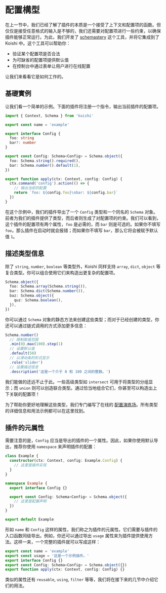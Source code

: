 # 配置構型

在上一节中，我们已经了解了插件的本质是一个接受了上下文和配置项的函数。但仅仅是接受任意格式的输入是不够的，我们还需要对配置项进行一些约束，以确保插件能够正常运行。为此，我们开发了 [schemastery](https://github.com/shigma/schemastery) 这个工具，并将它集成到了 Koishi 中。这个工具可以帮助你：

- 验证某个配置项是否合法
- 为可缺省的配置项提供默认值
- 在控制台中通过表单让用户进行在线配置

让我们来看看它是如何工作的。

## 基礎實例

让我们看一个简单的示例。下面的插件将注册一个指令，输出当前插件的配置项。

```ts
import { Context, Schema } from 'koishi'

export const name = 'example'

export interface Config {
  foo: string
  bar?: number
}

export const Config: Schema<Config> = Schema.object({
  foo: Schema.string().required(),
  bar: Schema.number().default(1),
})

export function apply(ctx: Context, config: Config) {
  ctx.command('config').action(() => {
    // 输出当前的配置
    return `foo: ${config.foo}\nbar: ${config.bar}`
  })
}
```

在这个示例中，我们的插件导出了一个 `Config` 类型和一个同名的 `Schema` 对象。前者为我们的插件提供了类型，而后者则生成了对配置项的约束。我们可以看到，这个插件的配置项有两个属性，`foo` 是必需的，而 `bar` 则是可选的。如果你不填写 `foo`，那么插件在启动时就会报错；而如果你不填写 `bar`，那么它将会被赋予默认值 `1`。

## 描述类型信息

除了 `string`, `number`, `boolean` 等类型外，Koishi 同样支持 `array`, `dict`, `object` 等复合类型。你可以组合使用它们来构造出更复杂的配置项。

```ts
Schema.object({
  foo: Schema.array(Schema.string()),
  bar: Schema.dict(Schema.number()),
  baz: Schema.object({
    quz: Schema.boolean(),
  }),
})
```

你可以通过 `Schema` 对象的静态方法来创建这些类型；而对于已经创建的类型，你还可以通过链式调用的方式添加更多信息：

```ts
Schema.number()
  // 限制取值范围
  .min(0).max(100).step(1)
  // 设置默认值
  .default(50)
  // 以滑动条的形式显示
  .role('slider')
  // 设置描述信息
  .description('这是一个介于 0 和 100 之间的整数。')
```

我们能做的还远不止于此。一些高级类型如 `intersect` 可用于将类型的分组显示；而 `union` 则可以创造联合类型。通过恰当地组合它们，你甚至可以构造出上下关联的配置项！

为了帮助你更好地理解这些类型，我们专门编写了在线的 [配置演练场](../../schema/index.md)。所有类型的详细信息和用法示例都可以在这里找到。

## 插件的元属性

需要注意的是，`Config` 应当是导出的插件的一个属性。因此，如果你使用默认导出，推荐你使用 `namespace` 来声明插件的配置：

```ts
class Example {
  constructor(ctx: Context, config: Example.Config) {
    // 这里是插件实现
  }
}

namespace Example {
  export interface Config {}

  export const Config: Schema<Config> = Schema.object({
    // 这里是配置声明
  })
}

export default Example
```

形如 `name` 和 `Config` 这样的属性，我们称之为插件的元属性。它们需要与插件的入口函数同级导出。例如，你还可以通过导出 `usage` 属性来为插件提供使用方法。这样一来，一个完整的插件就可以写成这样：

```ts
export const name = 'example'
export const usage = '这是一个示例插件。'
export interface Config {}
export const Config: Schema<Config> = Schema.object({})
export function apply(ctx: Context, config: Config) {}
```

类似的属性还有 `reusable`, `using`, `filter` 等等，我们将在接下来的几节中介绍它们的用法。

